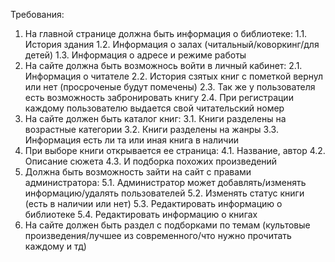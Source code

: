 Требования:
1. На главной странице должна быть информация о библиотеке:
	1.1. История здания
	1.2. Информация о залах (читальный/коворкинг/для детей)
	1.3. Информация о адресе и режиме работы
2. На сайте должна быть возможнось войти в личный кабинет:
	2.1. Информация о читателе
	2.2. История сзятых книг с пометкой вернул или нет (просроченые будут помечены)
	2.3. Так же у пользователя есть возможность забронировать книгу
	2.4. При регистрации каждому пользователю выдается свой читательский номер
3. На сайте должен быть каталог книг:
	3.1. Книги разделены на возрастные категории
	3.2. Книги разделены на жанры
	3.3. Информация есть ли та или иная книга в наличии
4. При выборе книги открывается ее страница:
	4.1. Название, автор
	4.2. Описание сюжета
	4.3. И подборка похожих произведений
5. Должна быть возможность зайти на сайт с правами администратора:
	5.1. Администратор может добавлять/изменять информацию/удалять пользователей
	5.2. Изменять статус книги (есть в наличии или нет)
	5.3. Редактировать информацию о библиотеке 
	5.4. Редактировать информацию о книгах
6. На сайте должен быть раздел с подборками по темам (культовые произведения/лучшее из современного/что нужно прочитать каждому и тд)
